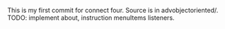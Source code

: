 This is my first commit for connect four. Source is in advobjectoriented/.
TODO: implement about, instruction menuItems listeners. 